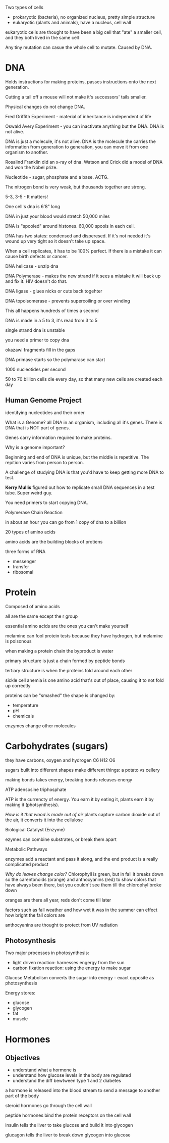Two types of cells
 - prokaryotic (bacteria), no organized nucleus, pretty simple structure
 - eukaryotic (plants and animals), have a nucleus, cell wall

eukaryotic cells are thought to have been a big cell that "ate" a smaller cell, and they both lived in the same cell

Any tiny mutation can casue the whole cell to mutate. Caused by DNA.

# DNA

Holds instructions for making proteins, passes instructions onto the next generation.

Cutting a tail off a mouse will not make it's successors' tails smaller.

Physical changes do not change DNA.

Fred Griffith Experiment - material of inheritance is independent of life

Oswald Avery Experiment - you can inactivate anything but the DNA. DNA is not alive.

DNA is just a molecule, it's not alive. DNA is the molecule the carries the information from generation to generation, you can move it from one organism to another.

Rosalind Franklin did an x-ray of dna. Watson and Crick did a model of DNA and won the Nobel prize.

Nucleotide - sugar, phosphate and a base. ACTG.

The nitrogen bond is very weak, but thousands together are strong.

5-3, 3-5 - It matters!

One cell's dna is 6'8" long

DNA in just your blood would stretch 50,000 miles

DNA is "spooled" around histones. 60,000 spools in each cell.

DNA has two states: condensed and disperesed. If it's not needed it's wound up very tight so it doesn't take up space.

When a cell replicates, it has to be 100% perfect. If there is a mistake it can cause birth defects or cancer.

DNA helicase - unzip dna

DNA Polymerase - makes the new strand if it sees a mistake it will back up and fix it. HIV doesn't do that.

DNA ligase - glues nicks or cuts back togehter

DNA topoisomerase - prevents supercoiling or over winding

This all happens hundreds of times a second

DNA is made in a 5 to 3, it's read from 3 to 5

single strand dna is unstable

you need a primer to copy dna

okazawi fragments fill in the gaps

DNA primase starts so the polymarase can start

1000 nucleotides per second

50 to 70 billion cells die every day, so that many new cells are created each day

## Human Genome Project

identifying nucleotides and their order

What is a Genome? all DNA in an organism, including all it's genes. There is DNA that is NOT part of genes.

Genes carry information required to make proteins.

Why is a genome important?

Beginning and end of DNA is unique, but the middle is repetitive. The repition varies from person to person.

A challenge of studying DNA is that you'd have to keep getting more DNA to test.

**Kerry Mullis** figured out how to replicate small DNA sequences in a test tube. Super weird guy.

You need primers to start copying DNA.

Polymerase Chain Reaction

in about an hour you can go from 1 copy of dna to a billion

20 types of amino acids

amino acids are the building blocks of protiens

three forms of RNA
 - messenger
 - transfer
 - ribosomal

# Protein

Composed of amino acids

all are the same except the r group

essential amino acids are the ones you can't make yourself

melamine can fool protein tests because they have hydrogen, but melamine is poisonous 

when making a protein chain the byproduct is water

primary structure is just a chain formed by peptide bonds

tertiary structure is when the proteins fold around each other

sickle cell anemia is one amino acid that's out of place, causing it to not fold up correctly

proteins can be "smashed" the shape is changed by:
 - temperature
 - pH
 - chemicals

enzymes change other molecules

# Carbohydrates (sugars)

they have carbons, oxygen and hydrogen C6 H12 O6

sugars built into different shapes make different things: a potato vs cellery

making bonds takes energy, breaking bonds releases energy

ATP adensosine triphosphate

ATP is the currencty of energy. You earn it by eating it, plants earn it by making it (photsynthesis).

*How is it that wood is made out of air* plants capture carbon dioxide out of the air, it converts it into the cellulose

Biological Catalyst (Enzyme)

ezymes can combine substrates, or break them apart

Metabolic Pathways

enzymes add a reactant and pass it along, and the end product is a really complicated product

*Why do leaves change color?* Chlorophyll is green, but in fall it breaks down so the carentonoids (orange) and anthocyanins (red) to show colors that have always been there, but you couldn't see them till the chlorophyl broke down

oranges are there all year, reds don't come till later

factors such as fall weather and how wet it was in the summer can effect how bright the fall colors are

anthocyanins are thought to protect from UV radiation

## Photosynthesis

Two major processes in photosynthesis:
 - light driven reaction: harnesses engergy from the sun
 - carbon fixation reaction: using the energy to make sugar

Glucose Metabolism converts the sugar into energy - exact opposite as photosynthesis

Energy stores:
 - glucose
 - glycogen
 - fat
 - muscle

# Hormones

## Objectives
 - understand what a hormone is
 - understand how glucose levels in the body are regulated
 - understand the diff bewtween type 1 and 2 diabetes

a hormone is released into the blood stream to send a message to another part of the body

steroid hormones go through the cell wall

peptide hormones bind the protein receptors on the cell wall

insulin tells the liver to take glucose and build it into glycogen

glucagon tells the liver to break down glycogen into glucose

